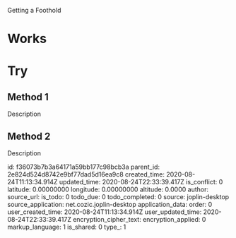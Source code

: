 Getting a Foothold

# Works

# Try
## Method 1
Description

## Method 2
Description


id: f36073b7b3a64171a59bb177c98bcb3a
parent_id: 2e824d524d8742e9bf77dad5d16ea9c8
created_time: 2020-08-24T11:13:34.914Z
updated_time: 2020-08-24T22:33:39.417Z
is_conflict: 0
latitude: 0.00000000
longitude: 0.00000000
altitude: 0.0000
author: 
source_url: 
is_todo: 0
todo_due: 0
todo_completed: 0
source: joplin-desktop
source_application: net.cozic.joplin-desktop
application_data: 
order: 0
user_created_time: 2020-08-24T11:13:34.914Z
user_updated_time: 2020-08-24T22:33:39.417Z
encryption_cipher_text: 
encryption_applied: 0
markup_language: 1
is_shared: 0
type_: 1